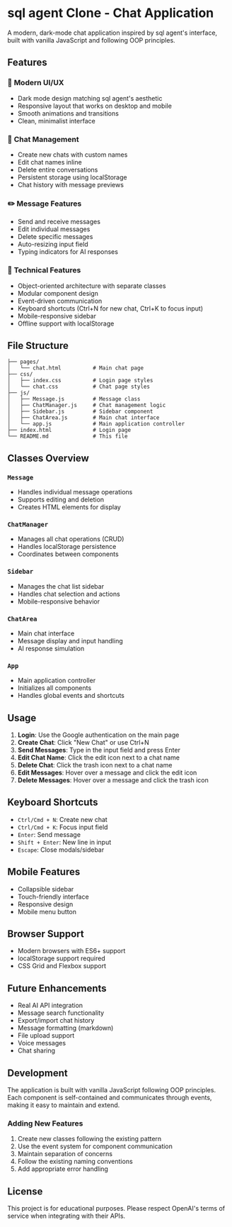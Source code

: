 # sql agent Clone - Chat Application

A modern, dark-mode chat application inspired by sql agent's interface, built with vanilla JavaScript and following OOP principles.

## Features

### 🎨 **Modern UI/UX**
- Dark mode design matching sql agent's aesthetic
- Responsive layout that works on desktop and mobile
- Smooth animations and transitions
- Clean, minimalist interface

### 💬 **Chat Management**
- Create new chats with custom names
- Edit chat names inline
- Delete entire conversations
- Persistent storage using localStorage
- Chat history with message previews

### ✏️ **Message Features**
- Send and receive messages
- Edit individual messages
- Delete specific messages
- Auto-resizing input field
- Typing indicators for AI responses

### 🔧 **Technical Features**
- Object-oriented architecture with separate classes
- Modular component design
- Event-driven communication
- Keyboard shortcuts (Ctrl+N for new chat, Ctrl+K to focus input)
- Mobile-responsive sidebar
- Offline support with localStorage

## File Structure

```
├── pages/
│   └── chat.html          # Main chat page
├── css/
│   ├── index.css          # Login page styles
│   └── chat.css           # Chat page styles
├── js/
│   ├── Message.js         # Message class
│   ├── ChatManager.js     # Chat management logic
│   ├── Sidebar.js         # Sidebar component
│   ├── ChatArea.js        # Main chat interface
│   └── app.js             # Main application controller
├── index.html             # Login page
└── README.md              # This file
```

## Classes Overview

### `Message`
- Handles individual message operations
- Supports editing and deletion
- Creates HTML elements for display

### `ChatManager`
- Manages all chat operations (CRUD)
- Handles localStorage persistence
- Coordinates between components

### `Sidebar`
- Manages the chat list sidebar
- Handles chat selection and actions
- Mobile-responsive behavior

### `ChatArea`
- Main chat interface
- Message display and input handling
- AI response simulation

### `App`
- Main application controller
- Initializes all components
- Handles global events and shortcuts

## Usage

1. **Login**: Use the Google authentication on the main page
2. **Create Chat**: Click "New Chat" or use Ctrl+N
3. **Send Messages**: Type in the input field and press Enter
4. **Edit Chat Name**: Click the edit icon next to a chat name
5. **Delete Chat**: Click the trash icon next to a chat name
6. **Edit Messages**: Hover over a message and click the edit icon
7. **Delete Messages**: Hover over a message and click the trash icon

## Keyboard Shortcuts

- `Ctrl/Cmd + N`: Create new chat
- `Ctrl/Cmd + K`: Focus input field
- `Enter`: Send message
- `Shift + Enter`: New line in input
- `Escape`: Close modals/sidebar

## Mobile Features

- Collapsible sidebar
- Touch-friendly interface
- Responsive design
- Mobile menu button

## Browser Support

- Modern browsers with ES6+ support
- localStorage support required
- CSS Grid and Flexbox support

## Future Enhancements

- Real AI API integration
- Message search functionality
- Export/import chat history
- Message formatting (markdown)
- File upload support
- Voice messages
- Chat sharing

## Development

The application is built with vanilla JavaScript following OOP principles. Each component is self-contained and communicates through events, making it easy to maintain and extend.

### Adding New Features

1. Create new classes following the existing pattern
2. Use the event system for component communication
3. Maintain separation of concerns
4. Follow the existing naming conventions
5. Add appropriate error handling

## License

This project is for educational purposes. Please respect OpenAI's terms of service when integrating with their APIs.
